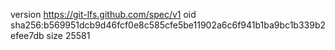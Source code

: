 version https://git-lfs.github.com/spec/v1
oid sha256:b569951dcb9d46fcf0e8c585cfe5be11902a6c6f941b1ba9bc1b339b2efee7db
size 25581
